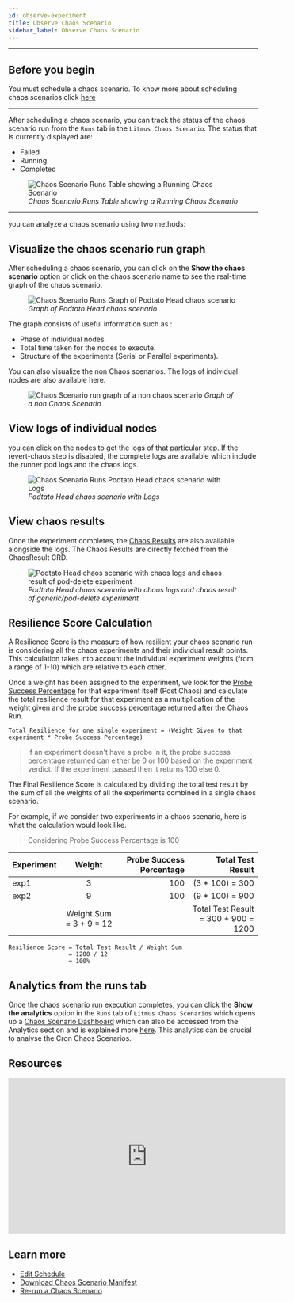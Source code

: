 ```yaml
---
id: observe-experiment
title: Observe Chaos Scenario
sidebar_label: Observe Chaos Scenario
---
```


---

## Before you begin

You must schedule a chaos scenario. To know more about scheduling chaos scenarios click [here](schedule-experiment.md)

---

After scheduling a chaos scenario, you can track the status of the chaos scenario run from the `Runs` tab in the `Litmus Chaos Scenario`. The status that is currently displayed are:

- Failed
- Running
- Completed

<figure>
<img src={require('../assets/user-guides/injecting-fault/observe-workflow/runs-table.png').default} alt="Chaos Scenario Runs Table showing a Running Chaos Scenario" />
<i>Chaos Scenario Runs Table showing a Running Chaos Scenario</i>
</figure>

---

you can analyze a chaos scenario using two methods:

## Visualize the chaos scenario run graph

After scheduling a chaos scenario, you can click on the **Show the chaos scenario** option or click on the chaos scenario name to see the real-time graph of the chaos scenario.

<figure>
<img src={require('../assets/user-guides/injecting-fault/observe-workflow/running-workflow.png').default} alt="Chaos Scenario Runs Graph of Podtato Head chaos scenario" />
<i>Graph of Podtato Head chaos scenario</i>
</figure>

The graph consists of useful information such as :

- Phase of individual nodes.
- Total time taken for the nodes to execute.
- Structure of the experiments (Serial or Parallel experiments).

You can also visualize the non Chaos scenarios. The logs of individual nodes are also available here.

<figure>
<img src={require('../assets/argo-chaos-workflow.png').default} alt="Chaos Scenario run graph of a non chaos scenario" />
<i>Graph of a non Chaos Scenario</i>
</figure>

## View logs of individual nodes

you can click on the nodes to get the logs of that particular step. If the revert-chaos step is disabled, the complete logs are available which include the runner pod logs and the chaos logs.

<figure>
<img src={require('../assets/user-guides/injecting-fault/observe-workflow/running-workflow-with-logs.png').default} alt="Chaos Scenario Runs Podtato Head chaos scenario with Logs" />
<i>Podtato Head chaos scenario with Logs</i>
</figure>

## View chaos results

Once the experiment completes, the [Chaos Results](../concepts/chaos-result.md) are also available alongside the logs. The Chaos Results are directly fetched from the ChaosResult CRD.

<figure>
<img src={require('../assets/user-guides/injecting-fault/observe-workflow/completed-workflow-with-chaos-results.png').default} alt="Podtato Head chaos scenario with chaos logs and chaos result of pod-delete experiment" />
<i>Podtato Head chaos scenario with chaos logs and chaos result of generic/pod-delete experiment</i>
</figure>

## Resilience Score Calculation

A Resilience Score is the measure of how resilient your chaos scenario run is considering all the chaos experiments and their individual result points. This calculation takes into account the individual experiment weights (from a range of 1-10) which are relative to each other.

Once a weight has been assigned to the experiment, we look for the [Probe Success Percentage](../concepts/probes#probe-status--deriving-inferences) for that experiment itself (Post Chaos) and calculate the total resilience result for that experiment as a multiplication of the weight given and the probe success percentage returned after the Chaos Run.

```doc
Total Resilience for one single experiment = (Weight Given to that experiment * Probe Success Percentage)
```

> If an experiment doesn't have a probe in it, the probe success percentage returned can either be 0 or 100 based on the experiment verdict. If the experiment passed then it returns 100 else 0.

The Final Resilience Score is calculated by dividing the total test result by the sum of all the weights of all the experiments combined in a single chaos scenario.

For example, if we consider two experiments in a chaos scenario, here is what the calculation would look like.

> Considering Probe Success Percentage is 100

| Experiment |         Weight          | Probe Success Percentage |                    Total Test Result |
| :--------- | :---------------------: | -----------------------: | -----------------------------------: |
| exp1       |            3            |                      100 |                     (3 \* 100) = 300 |
| exp2       |            9            |                      100 |                     (9 \* 100) = 900 |
|            | Weight Sum = 3 + 9 = 12 |                          | Total Test Result = 300 + 900 = 1200 |

```
Resilience Score = Total Test Result / Weight Sum
                 = 1200 / 12
                 = 100%
```

## Analytics from the runs tab

Once the chaos scenario run execution completes, you can click the **Show the analytics** option in the `Runs` tab of `Litmus Chaos Scenarios` which opens up a [Chaos Scenario Dashboard](../user-guides/analyze-workflow.md) which can also be accessed from the Analytics section and is explained more [here](../user-guides/analyze-workflow.md). This analytics can be crucial to analyse the Cron Chaos Scenarios.

## Resources

<iframe width="560" height="315" src="https://www.youtube.com/embed/OuB3dS05DHU" title="YouTube video player" frameborder="0" allow="accelerometer; autoplay; clipboard-write; encrypted-media; gyroscope; picture-in-picture" allowfullscreen></iframe>

## Learn more

- [Edit Schedule](edit-schedule.md)
- [Download Chaos Scenario Manifest](download-experiment-manifest.md)
- [Re-run a Chaos Scenario](re-run-experiment.md)
